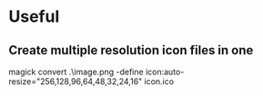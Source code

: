# Useful 

## Create multiple resolution icon files in one
magick convert .\image.png -define icon:auto-resize="256,128,96,64,48,32,24,16" icon.ico